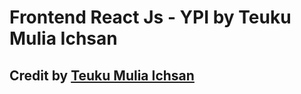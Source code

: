 # Frontend React Js - YPI by Teuku Mulia Ichsan

## Credit by [Teuku Mulia Ichsan](https://instagram.com/mulya.ichsan)
